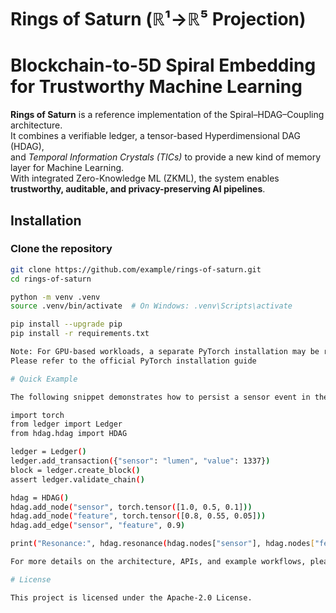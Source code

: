# Rings of Saturn (ℝ¹→ℝ⁵ Projection)
# Blockchain-to-5D Spiral Embedding for Trustworthy Machine Learning

**Rings of Saturn** is a reference implementation of the Spiral–HDAG–Coupling architecture.  
It combines a verifiable ledger, a tensor-based Hyperdimensional DAG (HDAG),  
and *Temporal Information Crystals (TICs)* to provide a new kind of memory layer for Machine Learning.  
With integrated Zero-Knowledge ML (ZKML), the system enables **trustworthy, auditable, and privacy-preserving AI pipelines**.

## Installation

### Clone the repository
```bash
git clone https://github.com/example/rings-of-saturn.git
cd rings-of-saturn

python -m venv .venv
source .venv/bin/activate  # On Windows: .venv\Scripts\activate

pip install --upgrade pip
pip install -r requirements.txt

Note: For GPU-based workloads, a separate PyTorch installation may be required.
Please refer to the official PyTorch installation guide

# Quick Example

The following snippet demonstrates how to persist a sensor event in the Ledger and then compute a resonance score in the HDAG.

import torch
from ledger import Ledger
from hdag.hdag import HDAG

ledger = Ledger()
ledger.add_transaction({"sensor": "lumen", "value": 1337})
block = ledger.create_block()
assert ledger.validate_chain()

hdag = HDAG()
hdag.add_node("sensor", torch.tensor([1.0, 0.5, 0.1]))
hdag.add_node("feature", torch.tensor([0.8, 0.55, 0.05]))
hdag.add_edge("sensor", "feature", 0.9)

print("Resonance:", hdag.resonance(hdag.nodes["sensor"], hdag.nodes["feature"]))

For more details on the architecture, APIs, and example workflows, please refer to the project documentation.

# License

This project is licensed under the Apache-2.0 License.
